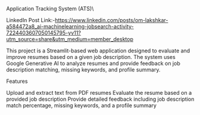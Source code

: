 Application Tracking System (ATS)\

LinkedIn Post Link:-https://www.linkedin.com/posts/om-lakshkar-a584472a8_ai-machinelearning-jobsearch-activity-7224403607050145795-yv11?utm_source=share&utm_medium=member_desktop

This project is a Streamlit-based web application designed to evaluate and improve resumes based on a given job description. The system uses Google Generative AI to analyze resumes and provide feedback on job description matching, missing keywords, and profile summary.

Features

Upload and extract text from PDF resumes
Evaluate the resume based on a provided job description
Provide detailed feedback including job description match percentage, missing keywords, and a profile summary

